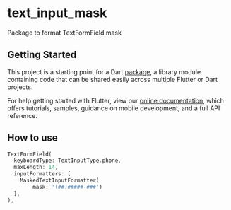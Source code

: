 # text_input_mask

Package to format TextFormField mask

## Getting Started

This project is a starting point for a Dart
[package](https://flutter.dev/developing-packages/),
a library module containing code that can be shared easily across
multiple Flutter or Dart projects.

For help getting started with Flutter, view our 
[online documentation](https://flutter.dev/docs), which offers tutorials, 
samples, guidance on mobile development, and a full API reference.



## How to use

```dart
TextFormField(
  keyboardType: TextInputType.phone,
  maxLength: 14,
  inputFormatters: [
    MaskedTextInputFormatter(
        mask: '(##)#####-###')
  ],
),
```
